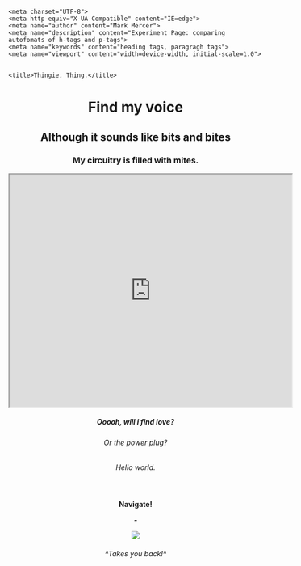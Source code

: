 <link rel="shortcut icon" href="https://i.ibb.co/cwGDBf0/Short-Cut-Icon.png"/>

<!DOCTYPE html>
<html lang="en">
<head>
 
    <meta charset="UTF-8">
    <meta http-equiv="X-UA-Compatible" content="IE=edge">
    <meta name="author" content="Mark Mercer">
    <meta name="description" content="Experiment Page: comparing autofomats of h-tags and p-tags">
    <meta name="keywords" content="heading tags, paragragh tags">
    <meta name="viewport" content="width=device-width, initial-scale=1.0">
 

    <title>Thingie, Thing.</title>

    
</head>

<body>
    <header>
        <center><h1>Find my voice</h1></center>
        <center><h2>Although it sounds like bits and bites</h2>
        <center><h3>My circuitry is filled with mites.</h3>
        <center><iframe src='https://sok-stories.com/?AFIB?embed' width='560' height='460'></iframe></h4>
        <center><h5>Ooooh, will i find love?</h5>
        <center><h6>Or the power plug?</h6>
        <center><h6>Hello world.</h6>
    </header>
</body>

<body> <center><nav><strong>Navigate!<strong><nav><center></body>

<footer>    
    <p>
    <em>- <center> <a href="file:///C:/Users/absen/OneDrive/Documents/GitHub/Earning-HT.ML-Part-2-This-time-it-s-2022.github.io/index.html" target="_blank">
        <img src="https://i.ibb.co/JnrbrT4/Home-Button.png"></a> </center>
    </em>
    </p>
</footer>
<body>
    <header>
        <center><h6><i>^Takes you back!^</i></h6>
    </header>
</body>
